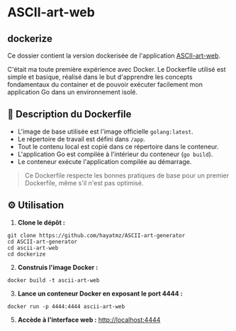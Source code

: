 # ASCII-art-web
## dockerize
Ce dossier contient la version dockerisée de l'application [ASCII-art-web](https://github.com/hayatmz/ASCII-art-generator/tree/main/ascii-art-web).

C'était ma toute première expérience avec Docker.
Le Dockerfile utilisé est simple et basique, réalisé dans le but d'apprendre les concepts fondamentaux du container et de pouvoir exécuter facilement mon application Go dans un environnement isolé.

## 🐳 Description du Dockerfile

- L'image de base utilisée est l'image officielle ```golang:latest```.
- Le répertoire de travail est défini dans ```/app```.
- Tout le contenu local est copié dans ce répertoire dans le conteneur.
- L'application Go est compilée à l'intérieur du conteneur (```go build```).
- Le conteneur exécute l'application compilée au démarrage.

> Ce Dockerfile respecte les bonnes pratiques de base pour un premier Dockerfile, même s'il n'est pas optimisé.

## ⚙️ Utilisation

1. **Clone le dépôt :**<br>
```
git clone https://github.com/hayatmz/ASCII-art-generator
cd ASCII-art-generator
cd ascii-art-web
cd dockerize
```

2. **Construis l'image Docker :**<br>
```
docker build -t ascii-art-web
```

3. **Lance un conteneur Docker en exposant le port 4444 :**
```
docker run -p 4444:4444 ascii-art-web
```

5. **Accède à l'interface web :**
[http://localhost:4444](http://localhost:4444)
